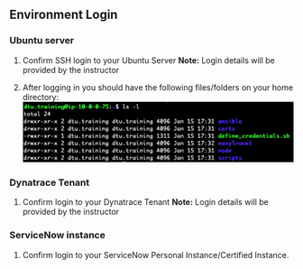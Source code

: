 ## Environment Login

### Ubuntu server

1. Confirm SSH login to your Ubuntu Server
**Note:** Login details will be provided by the instructor

1. After logging in you should have the following files/folders on your home directory:
    ![ubuntu_vm_login](../../../assets/images/ubuntu_vm_login.png)

### Dynatrace Tenant

1. Confirm login to your Dynatrace Tenant
**Note:** Login details will be provided by the instructor

### ServiceNow instance

1. Confirm login to your ServiceNow Personal Instance/Certified Instance.
